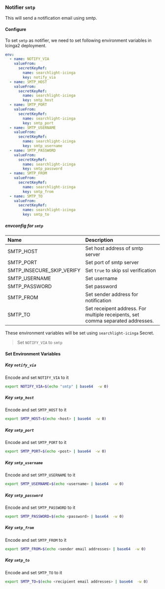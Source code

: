 ### Notifier `smtp`

This will send a notification email using smtp.

#### Configure

To set `smtp` as notifier, we need to set following environment variables in Icinga2 deployment.

```yaml
env:
  - name: NOTIFY_VIA
    valueFrom:
      secretKeyRef:
        name: searchlight-icinga
        key: notify_via
  - name: SMTP_HOST
    valueFrom:
      secretKeyRef:
        name: searchlight-icinga
        key: smtp_host
  - name: SMTP_PORT
    valueFrom:
      secretKeyRef:
        name: searchlight-icinga
        key: smtp_port
  - name: SMTP_USERNAME
    valueFrom:
      secretKeyRef:
        name: searchlight-icinga
        key: smtp_username
  - name: SMTP_PASSWORD
    valueFrom:
      secretKeyRef:
        name: searchlight-icinga
        key: smtp_password
  - name: SMTP_FROM
    valueFrom:
      secretKeyRef:
        name: searchlight-icinga
        key: smtp_from
  - name: SMTP_TO
    valueFrom:
      secretKeyRef:
        name: searchlight-icinga
        key: smtp_to
```

##### envconfig for `smtp`

| Name                      | Description                                                                    |
| :---                      | :---                                                                           |
| SMTP_HOST                 | Set host address of smtp server                                                |
| SMTP_PORT                 | Set port of smtp server                                                        |
| SMTP_INSECURE_SKIP_VERIFY | Set `true` to skip ssl verification                                            |
| SMTP_USERNAME             | Set username                                                                   |
| SMTP_PASSWORD             | Set password                                                                   |
| SMTP_FROM                 | Set sender address for notification                                            |
| SMTP_TO                   | Set receipent address. For multiple receipents, set comma separated addresses. |


These environment variables will be set using `searchlight-icinga` Secret.

> Set `NOTIFY_VIA` to `smtp`

#### Set Environment Variables

##### Key `notify_via`
Encode and set `NOTIFY_VIA` to it
```sh
export NOTIFY_VIA=$(echo "smtp" | base64  -w 0)
```

##### Key `smtp_host`
Encode and set `SMTP_HOST` to it
```sh
export SMTP_HOST=$(echo <host> | base64  -w 0)
```

##### Key `smtp_port`
Encode and set `SMTP_PORT` to it
```sh
export SMTP_PORT=$(echo <post> | base64  -w 0)
```

##### Key `smtp_username`
Encode and set `SMTP_USERNAME` to it
```sh
export SMTP_USERNAME=$(echo <username> | base64  -w 0)
```

##### Key `smtp_password`
Encode and set `SMTP_PASSWORD` to it
```sh
export SMTP_PASSWORD=$(echo <password> | base64  -w 0)
```

##### Key `smtp_from`
Encode and set `SMTP_FROM` to it
```sh
export SMTP_FROM=$(echo <sender email addresses> | base64  -w 0)
```


##### Key `smtp_to`
Encode and set `SMTP_TO` to it
```sh
export SMTP_TO=$(echo <recipient email addresses> | base64  -w 0)
```
